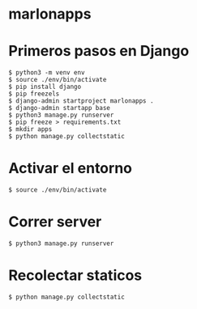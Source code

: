 # marlonapps

# Primeros pasos en Django
```
$ python3 -m venv env
$ source ./env/bin/activate
$ pip install django
$ pip freezels
$ django-admin startproject marlonapps .
$ django-admin startapp base
$ python3 manage.py runserver
$ pip freeze > requirements.txt
$ mkdir apps
$ python manage.py collectstatic
```

# Activar el entorno
```
$ source ./env/bin/activate
```

# Correr server
```
$ python3 manage.py runserver
```

# Recolectar staticos
```
$ python manage.py collectstatic
```
